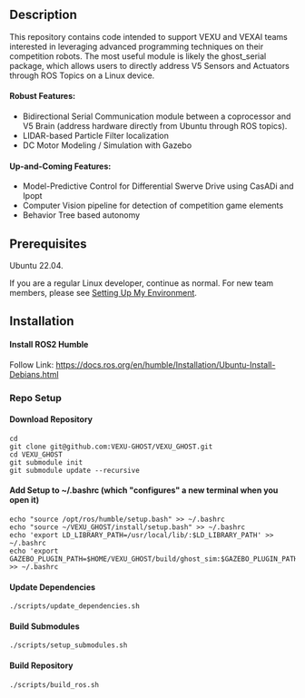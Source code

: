 ## Description
This repository contains code intended to support VEXU and VEXAI teams interested in leveraging advanced programming techniques on their competition robots. The most useful module is likely the ghost_serial package, which allows users to directly address V5 Sensors and Actuators through ROS Topics on a Linux device.

#### Robust Features:
- Bidirectional Serial Communication module between a coprocessor and V5 Brain (address hardware directly from Ubuntu through ROS topics).
- LIDAR-based Particle Filter localization
- DC Motor Modeling / Simulation with Gazebo

#### Up-and-Coming Features:
- Model-Predictive Control for Differential Swerve Drive using CasADi and Ipopt
- Computer Vision pipeline for detection of competition game elements
- Behavior Tree based autonomy

## Prerequisites
Ubuntu 22.04.

If you are a regular Linux developer, continue as normal. For new team members, please see [Setting Up My Environment](https://github.com/VEXU-GHOST/VEXU_GHOST/blob/develop/SetupMyEnvironment.md).

## Installation
#### Install ROS2 Humble

Follow Link: https://docs.ros.org/en/humble/Installation/Ubuntu-Install-Debians.html

### Repo Setup
#### Download Repository
```
cd
git clone git@github.com:VEXU-GHOST/VEXU_GHOST.git
cd VEXU_GHOST
git submodule init
git submodule update --recursive
```
#### Add Setup to ~/.bashrc (which "configures" a new terminal when you open it)
```
echo "source /opt/ros/humble/setup.bash" >> ~/.bashrc
echo "source ~/VEXU_GHOST/install/setup.bash" >> ~/.bashrc
echo 'export LD_LIBRARY_PATH=/usr/local/lib/:$LD_LIBRARY_PATH' >> ~/.bashrc
echo 'export GAZEBO_PLUGIN_PATH=$HOME/VEXU_GHOST/build/ghost_sim:$GAZEBO_PLUGIN_PATH' >> ~/.bashrc
```

#### Update Dependencies
```
./scripts/update_dependencies.sh
```

#### Build Submodules
```
./scripts/setup_submodules.sh
```

#### Build Repository
```
./scripts/build_ros.sh
```
